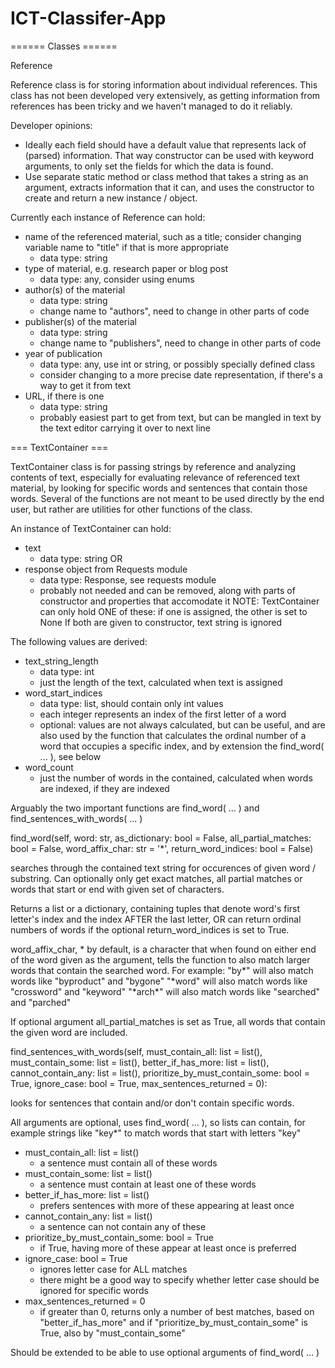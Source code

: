 # ICT-Classifer-App

====== Classes ======

 Reference

Reference class is for storing information about individual references. This class has not been developed very extensively, as getting information from references has been tricky and we haven't managed to do it reliably.

Developer opinions:
- Ideally each field should have a default value that represents lack of (parsed) information. That way constructor can be used with keyword arguments, to only set the fields for which the data is found.
- Use separate static method or class method that takes a string as an argument, extracts information that it can, and uses the constructor to create and return a new instance / object.

Currently each instance of Reference can hold:
 - name of the referenced material, such as a title; consider changing variable name to "title" if that is more appropriate
    - data type: string
 - type of material, e.g. research paper or blog post
    - data type: any, consider using enums
 - author(s) of the material
    - data type: string
    - change name to "authors", need to change in other parts of code
 - publisher(s) of the material
    - data type: string
    - change name to "publishers", need to change in other parts of code
 - year of publication
    - data type: any, use int or string, or possibly specially defined class
    - consider changing to a more precise date representation, if there's a way to get it from text
 - URL, if there is one
    - data type: string
    - probably easiest part to get from text, but can be mangled in text by the text editor carrying it over to next line

=== TextContainer ===

TextContainer class is for passing strings by reference and analyzing contents of text, especially for evaluating relevance of referenced text material, by looking for specific words and sentences that contain those words. Several of the functions are not meant to be used directly by the end user, but rather are utilities for other functions of the class.

An instance of TextContainer can hold:
- text
    - data type: string
OR
- response object from Requests module
    - data type: Response, see requests module
    - probably not needed and can be removed, along with parts of constructor and properties that accomodate it
NOTE: TextContainer can only hold ONE of these: if one is assigned, the other is set to None
    If both are given to constructor, text string is ignored

The following values are derived:
- text_string_length
    - data type: int
    - just the length of the text, calculated when text is assigned
- word_start_indices
    - data type: list, should contain only int values
    - each integer represents an index of the first letter of a word
    - optional: values are not always calculated, but can be useful, and are also used by the function that calculates the ordinal number of a word that occupies a specific index, and by extension the find_word( ... ), see below
- word_count
    - just the number of words in the contained, calculated when words are indexed, if they are indexed

Arguably the two important functions are find_word( ... ) and find_sentences_with_words( ... )

find_word(self, word: str,
        as_dictionary: bool = False,
        all_partial_matches: bool = False,
        word_affix_char: str = '*',
        return_word_indices: bool = False)

searches through the contained text string for occurences of given word / substring. Can optionally only get exact matches, all partial matches or words that start or end with given set of characters.

Returns a list or a dictionary, containing tuples that denote word's first letter's index and the index AFTER the last letter, OR can return ordinal numbers of words if the optional return_word_indices is set to True.

word_affix_char, * by default, is a character that when found on either end of the word given as the argument, tells the function to also match larger words that contain the searched word.
For example:
"by\*" will also match words like "byproduct" and "bygone"
"\*word" will also match words like "crossword" and "keyword"
"\*arch\*" will also match words like "searched" and "parched"

If optional argument all_partial_matches is set as True, all words that contain the given word are included.


find_sentences_with_words(self,
        must_contain_all: list = list(),
        must_contain_some: list = list(),
        better_if_has_more: list = list(),
        cannot_contain_any: list = list(),
        prioritize_by_must_contain_some: bool = True,
        ignore_case: bool = True,
        max_sentences_returned = 0):

looks for sentences that contain and/or don't contain specific words.

All arguments are optional, uses find_word( ... ), so lists can contain, for example strings like "key*" to match words that start with letters "key"

- must_contain_all: list = list()
    - a sentence must contain all of these words
- must_contain_some: list = list()
    - a sentence must contain at least one of these words
- better_if_has_more: list = list()
    - prefers sentences with more of these appearing at least once
- cannot_contain_any: list = list()
    - a sentence can not contain any of these
- prioritize_by_must_contain_some: bool = True
    - if True, having more of these appear at least once is preferred
- ignore_case: bool = True
    - ignores letter case for ALL matches
    - there might be a good way to specify whether letter case should be ignored for specific words
- max_sentences_returned = 0
    - if greater than 0, returns only a number of best matches, based on "better_if_has_more" and if "prioritize_by_must_contain_some" is True, also by "must_contain_some"

Should be extended to be able to use optional arguments of find_word( ... )
